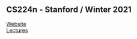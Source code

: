 ## CS224n - Stanford / Winter 2021

[Website](https://web.stanford.edu/class/archive/cs/cs224n/cs224n.1214/)   
[Lectures](https://www.youtube.com/playlist?list=PLoROMvodv4rOSH4v6133s9LFPRHjEmbmJ)
